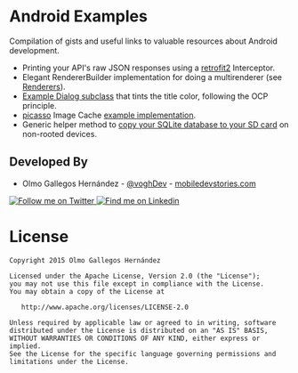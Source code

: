 # Android Examples

Compilation of gists and useful links to valuable resources about Android development.

* Printing your API's raw JSON responses using a [retrofit2][7] Interceptor.
* Elegant RendererBuilder implementation for doing a multirenderer (see [Renderers][2]).
* [Example Dialog subclass][3] that tints the title color, following the OCP principle.
* [picasso][5] Image Cache [example implementation][12].
* Generic helper method to [copy your SQLite database to your SD card][13] on non-rooted devices.


Developed By
------------

* Olmo Gallegos Hernández - [@voghDev][10] - [mobiledevstories.com][11]

<a href="http://twitter.com/voghDev">
  <img alt="Follow me on Twitter" src="http://imageshack.us/a/img812/3923/smallth.png" />
</a>
<a href="https://www.linkedin.com/profile/view?id=91543271">
  <img alt="Find me on Linkedin" src="http://imageshack.us/a/img41/7877/smallld.png" />
</a>

# License

    Copyright 2015 Olmo Gallegos Hernández

    Licensed under the Apache License, Version 2.0 (the "License");
    you may not use this file except in compliance with the License.
    You may obtain a copy of the License at

       http://www.apache.org/licenses/LICENSE-2.0

    Unless required by applicable law or agreed to in writing, software
    distributed under the License is distributed on an "AS IS" BASIS,
    WITHOUT WARRANTIES OR CONDITIONS OF ANY KIND, either express or implied.
    See the License for the specific language governing permissions and
    limitations under the License.


[1]: https://github.com/voghDev/dagger2-clean-mvp-example
[2]: https://github.com/pedrovgs/Renderers
[3]: https://gist.github.com/voghDev/2319cb559d3ba6d097cd
[4]: https://github.com/JakeWharton/butterknife
[5]: https://github.com/square/picasso
[7]: https://github.com/square/retrofit
[10]: http://twitter.com/voghDev
[11]: http://www.mobiledevstories.com
[12]: https://gist.github.com/voghDev/b7170891336874c0eccf
[13]: https://gist.github.com/voghDev/ff28d15270a2e7f948e1